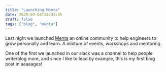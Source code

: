 ```yaml
---
title: "Launching Menta"
date: 2020-03-04T18:33:45
draft: false
tags: ["blog", "menta"]
---
```


Last night we launched [Menta](https://ismenta.com) an online community to help engineers to grow personally and learn. A mixture of events, workshops and mentoring.

One of the first we launched in our slack was a channel to help people write/blog more, and since I like to lead by example, this is my first blog post in aaaaages!